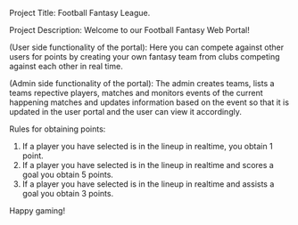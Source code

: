 Project Title:
Football Fantasy League.

Project Description:
Welcome to our Football Fantasy Web Portal!

(User side functionality of the portal):
Here you can compete against other users for points by creating your own fantasy team from clubs competing against each other in real time.

(Admin side functionality of the portal):
The admin creates teams, lists a teams repective players, matches and monitors events of the current happening matches and updates information based on the event so that it is updated in the user portal and the user can view it accordingly.   

Rules for obtaining points:
1. If a player you have selected is in the lineup in realtime, you obtain 1 point.
2. If a player you have selected is in the lineup in realtime and scores a goal you obtain 5 points.
3. If a player you have selected is in the lineup in realtime and assists a goal you obtain 3 points.

Happy gaming!

